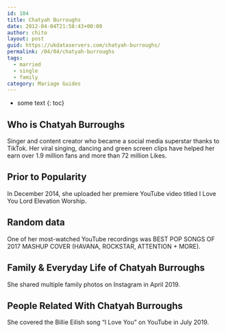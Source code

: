 ```yaml
---
id: 104
title: Chatyah Burroughs
date: 2012-04-04T21:58:43+00:00
author: chito
layout: post
guid: https://ukdataservers.com/chatyah-burroughs/
permalink: /04/04/chatyah-burroughs  
tags:
  - married
  - single
  - family
category: Mariage Guides
---
```


* some text
{: toc}


## Who is  Chatyah Burroughs
                  
                  
                  
Singer and content creator who became a social media superstar thanks to TikTok. Her viral singing, dancing and green screen clips have helped her earn over 1.9 million fans and more than 72 million Likes.
                  
                
                
                
## Prior to Popularity 
                  
                  
                  
In December 2014, she uploaded her premiere YouTube video titled I Love You Lord Elevation Worship.
                  
                
                
                
## Random data 
                  
                  
                  
One of her most-watched YouTube recordings was BEST POP SONGS OF 2017 MASHUP COVER (HAVANA, ROCKSTAR, ATTENTION + MORE).
                  
                
                
                
## Family & Everyday Life of Chatyah Burroughs
                  
                  
                  
She shared multiple family photos on Instagram in April 2019.
                  
                
                
                
## People Related With  Chatyah Burroughs
                  
                  
                  
She covered the Billie Eilish song &#8220;I Love You&#8221; on YouTube in July 2019.
                  
                
              
            
          
          
          
    
    
  
